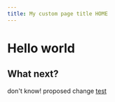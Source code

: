 ```yaml
---
title: My custom page title HOME
---
```

# Hello world
## What next?
don't know!
proposed change
[test](test.md)
